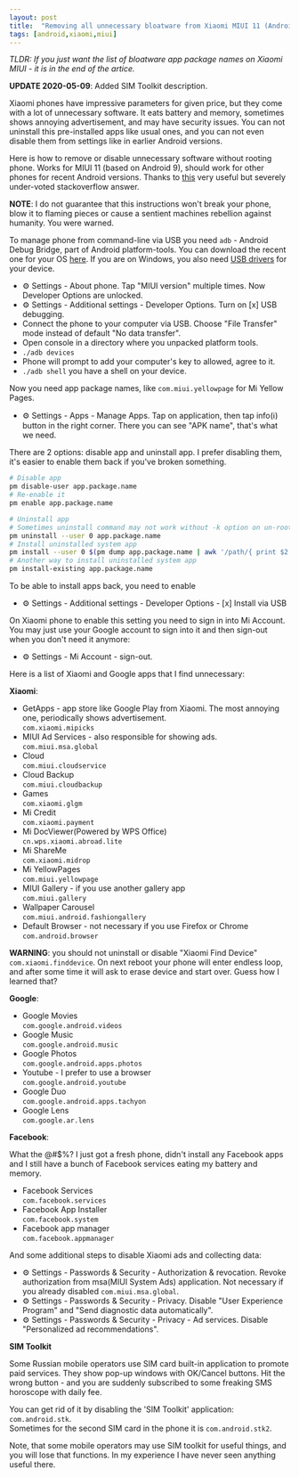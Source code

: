 ```yaml
---
layout: post
title:  "Removing all unnecessary bloatware from Xiaomi MIUI 11 (Android 9) without root"
tags: [android,xiaomi,miui]
---
```


*TLDR: If you just want the list of bloatware app package names on Xiaomi MIUI - it is in the end of the artice.*

**UPDATE 2020-05-09**: Added SIM Toolkit description.

Xiaomi phones have impressive parameters for given price, but they come with a lot of unnecessary software. It eats battery and memory, sometimes shows annoying advertisement, and may have security issues. You can not uninstall this pre-installed apps like usual ones, and you can not even disable them from settings like in earlier Android versions.

Here is how to remove or disable unnecessary software without rooting phone. Works for MIUI 11 (based on Android 9), should work for other phones for recent Android versions. Thanks to [this](https://stackoverflow.com/a/56968886/890863) very useful but severely under-voted stackoverflow answer.

**NOTE**: I do not guarantee that this instructions won't break your phone, blow it to flaming pieces or cause a sentient machines rebellion against humanity. You were warned.

To manage phone from command-line via USB you need `adb` - Android Debug Bridge, part of Android platform-tools. You can download the recent one for your OS [here](https://developer.android.com/studio/releases/platform-tools). If you are on Windows, you also need [USB drivers](https://developer.android.com/studio/run/oem-usb.html) for your device.

* ⚙️ Settings - About phone. Tap "MIUI version" multiple times. Now Developer Options are unlocked.
* ⚙️ Settings - Additional settings - Developer Options. Turn on [x] USB debugging.
* Connect the phone to your computer via USB. Choose "File Transfer" mode instead of default "No data transfer".
* Open console in a directory where you unpacked platform tools.
* `./adb devices`
* Phone will prompt to add your computer's key to allowed, agree to it.
* `./adb shell`   you have a shell on your device.

Now you need app package names, like `com.miui.yellowpage` for Mi Yellow Pages. 

* ⚙️ Settings - Apps - Manage Apps. Tap on application, then tap info(ℹ️) button in the right corner. There you can see "APK name", that's what we need.

There are 2 options: disable app and uninstall app. I prefer disabling them, it's easier to enable them back if you've broken something.

```bash
# Disable app
pm disable-user app.package.name
# Re-enable it
pm enable app.package.name

# Uninstall app
# Sometimes uninstall command may not work without -k option on un-rooted devices
pm uninstall --user 0 app.package.name
# Install uninstalled system app
pm install --user 0 $(pm dump app.package.name | awk '/path/{ print $2 }')
# Another way to install uninstalled system app
pm install-existing app.package.name
```
To be able to install apps back, you need to enable

* ⚙️ Settings - Additional settings - Developer Options - [x] Install via USB

On Xiaomi phone to enable this setting you need to sign in into Mi Account. You may just use your Google account to sign into it and then sign-out when you don't need it anymore:

* ⚙️ Settings - Mi Account - sign-out.

Here is a list of Xiaomi and Google apps that I find unnecessary:

**Xiaomi**:

* GetApps - app store like Google Play from Xiaomi. The most annoying one, periodically shows advertisement.  
`com.xiaomi.mipicks`
* MIUI Ad Services - also responsible for showing ads.  
`com.miui.msa.global`
* Cloud  
`com.miui.cloudservice`
* Cloud Backup  
`com.miui.cloudbackup`
* Games  
`com.xiaomi.glgm`
* Mi Credit  
`com.xiaomi.payment`
* Mi DocViewer(Powered by WPS Office)  
`cn.wps.xiaomi.abroad.lite`
* Mi ShareMe  
`com.xiaomi.midrop`
* Mi YellowPages  
`com.miui.yellowpage`
* MIUI Gallery - if you use another gallery app  
`com.miui.gallery`
* Wallpaper Carousel  
`com.miui.android.fashiongallery`
* Default Browser - not necessary if you use Firefox or Chrome  
`com.android.browser`

**WARNING**: you should not uninstall or disable "Xiaomi Find Device" `com.xiaomi.finddevice`. On next reboot your phone will enter endless loop, and after some time it will ask to erase device and start over. Guess how I learned that?

**Google**:

* Google Movies  
`com.google.android.videos`
* Google Music  
`com.google.android.music`
* Google Photos  
`com.google.android.apps.photos`
* Youtube - I prefer to use a browser  
`com.google.android.youtube`
* Google Duo  
`com.google.android.apps.tachyon`
* Google Lens  
`com.google.ar.lens`

**Facebook**:

What the @#$%? I just got a fresh phone, didn't install any Facebook apps and I still have a bunch of Facebook services eating my battery and memory.

* Facebook Services  
`com.facebook.services`
* Facebook App Installer  
`com.facebook.system`
* Facebook app manager  
`com.facebook.appmanager`

And some additional steps to disable Xiaomi ads and collecting data:

* ⚙️ Settings - Passwords & Security - Authorization & revocation. Revoke authorization from msa(MIUI System Ads) application. Not necessary if you already disabled `com.miui.msa.global`.
* ⚙️ Settings - Passwords & Security - Privacy. Disable "User Experience Program" and "Send diagnostic data automatically".
* ⚙️ Settings - Passwords & Security - Privacy - Ad services. Disable "Personalized ad recommendations".

**SIM Toolkit**

Some Russian mobile operators use SIM card built-in application to promote paid services. They show pop-up windows with OK/Cancel buttons. Hit the wrong button - and you are suddenly subscribed to some freaking SMS horoscope with daily fee.

You can get rid of it by disabling the 'SIM Toolkit' application: `com.android.stk`.  
Sometimes for the second SIM card in the phone it is `com.android.stk2`.

Note, that some mobile operators may use SIM toolkit for useful things, and you will lose that functions. In my experience I have never seen anything useful there.
